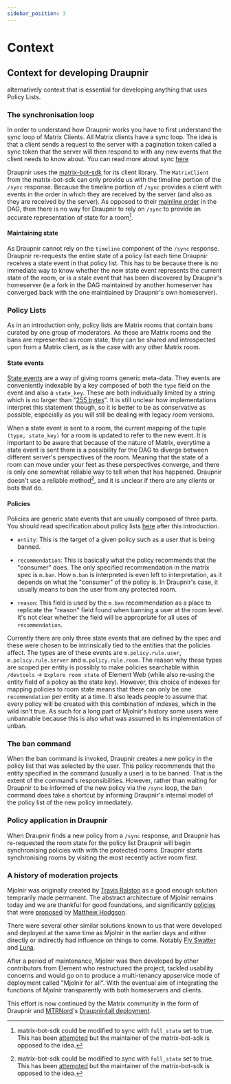 ```yaml
---
sidebar_position: 3
---
```


# Context

## Context for developing Draupnir

alternatively context that is essential for developing
anything that uses Policy Lists.

### The synchronisation loop

In order to understand how Draupnir works you have to first understand
the sync loop of Matrix Clients. All Matrix clients have a sync loop.
The idea is that a client sends a request to the server with a
pagination token called a sync token that the server will then
respond to with any new events that the client needs to know about.
You can read more about sync [here](https://spec.matrix.org/v1.9/client-server-api/#get_matrixclientv3sync)

Draupnir uses the
[matrix-bot-sdk](https://github.com/turt2live/matrix-bot-sdk)
for its client library. The `MatrixClient` from the matrix-bot-sdk can
only provide us with the timeline portion of the `/sync` response.
Because the timeline portion of `/sync` provides a client with events
in the order in which they are received by the server (and also
as they are received by the server). As opposed to their
[mainline order](https://spec.matrix.org/v1.6/rooms/v2/#definitions)
in the DAG, then there is no way for Draupnir to rely on `/sync` to
provide an accurate representation of state for a room[^full-state].

#### Maintaining state

As Draupnir cannot rely on the `timeline` component of the `/sync`
response. Draupnir re-requests the entire state of a policy list each
time Draupnir receives a state event in that policy list.
This has to be because there is no immediate way to know whether the
new state event represents the current state of the room, or is a
stale event that has been discovered by Draupnir's homeserver
(ie a fork in the DAG maintained by another homeserver has converged
back with the one maintiained by Draupnir's own homeserver).

### Policy Lists

As in an introduction only, policy lists are Matrix rooms that contain
bans curated by one group of moderators. As these are Matrix rooms
and the bans are represented as room state, they can be shared and
introspected upon from a Matrix client, as is the case with any other
Matrix room.

#### State events

[State events](https://spec.matrix.org/latest/client-server-api/#types-of-room-events)
are a way of giving rooms generic meta-data.
They events are conveniently indexable by a key composed of both the
`type` field on the event and also a `state_key`.
These are both individually limited by a string which is no larger
than "[255 bytes](https://spec.matrix.org/latest/client-server-api/#size-limits)".
It is still unclear how implementations interpret this statement
though, so it is better to be as conservative as possible, especially
as you will still be dealing with legacy room versions.

When a state event is sent to a room, the current mapping of the tuple
`(type, state_key)` for a room is updated to refer to the new event.
It is important to be aware that because of the nature of Matrix,
everytime a state event is sent there is a possibility
for the DAG to diverge between different server's perspectives of
the room. Meaning that the state of a room can move under your feet
as these perspectives converge,
and there is only one somewhat reliable way to tell when that has
happened. Draupnir doesn't use a reliable method[^full-state],
and it is unclear if there are any clients or bots that do.

#### Policies

Policies are generic state events that are usually composed of three
parts. You should read specification about policy lists
[here](https://spec.matrix.org/latest/client-server-api/#moderation-policy-lists)
after this introduction.

- `entity`: This is the target of a given policy such as a user that
  is being banned.

- `recommendation`: This is basically what the policy recommends that
  the "consumer" does. The only specified recommendation in the matrix
  spec is `m.ban`. How `m.ban` is interpreted is even left to
  interpretation, as it depends on what the "consumer" of the policy is.
  In Draupnir's case, it usually means to ban the user from any
  protected room.

- `reason`: This field is used by the `m.ban` recommendation as a
  place to replicate the "reason" field found when banning a user
  at the room level. It's not clear whether the field will be
  appropriate for all uses of `recommendation`.

Currently there are only three state events that are defined by the
spec and these were chosen to be intrinsically tied to the entities
that the policies affect. The types are of these events are
`m.policy.rule.user`, `m.policy.rule.server` and `m.policy.rule.room`.
The reason why these types are scoped per entity is possibly to make
policies searchable within `/devtools` -> `Explore room state`
of Element Web (while also re-using the entity field of a policy as
the state key).
However, this choice of indexes for mapping policies to room state
means that there can only be one `recommendation` per entity at a
time. It also leads people to assume that every policy will be created
with this combination of indexes, which in the wild isn't true.
As such for a long part of Mjolnir's history some users were
unbannable because this is also what was assumed in its implementation
of unban.

### The ban command

When the ban command is invoked, Draupnir creates a new policy in
the policy list that was selected by the user. This policy recommends
that the entity specified in the command (usually a user) is to be
banned. That is the extent of the command's responsibilities.
However, rather than waiting for Draupnir to be informed of the new
policy via the `/sync` loop, the ban command does take a shortcut
by informing Draupnir's internal model of the policy list of the new
policy immediately.

### Policy application in Draupnir

When Draupnir finds a new policy from a `/sync` response, and Draupnir
has re-requested the room state for the policy list Draupnir will
begin synchronising policies with with the protected rooms.
Draupnir starts synchronising rooms by visiting the most recently
active room first.

### A history of moderation projects

Mjolnir was originally created by
[Travis Ralston](https://github.com/turt2live) as a good enough
solution temprarily made permanent.
The abstract architecture of Mjolnir remains today and we are
thankful for good foundations, and significantly
[policies](https://spec.matrix.org/latest/client-server-api/#moderation-policy-lists)
that were
[proposed](https://github.com/matrix-org/matrix-spec-proposals/pull/2313)
by [Matthew Hodgson](https://github.com/ara4n).

There were several other similar solutions known to us that were
developed and deployed at the same time as Mjolnir in the earlier days
and either directly or indirectly had influence on things to come.
Notably [Fly Swatter](https://github.com/serra-allgood/matrix-fly-swatter)
and [Luna](https://gitlab.com/Gnuxie/luna).

After a period of maintenance, Mjolnir was then developed by other
contributors from Element who restructured the project, tackled
usability concerns and would go on to produce a multi-tenancy
appservice mode of deployment called "Mjolnir for all".
With the eventual aim of integrating the functions of Mjolnir
transparently with both homeservers and clients.

This effort is now continued by the Matrix community in the form
of Draupnir and [MTRNord](https://github.com/MTRNord)'s
[Draupnir4all deployment](https://docs.draupnir.midnightthoughts.space/).

[^full-state]:
    matrix-bot-sdk could be modified to sync with
    `full_state` set to true. This has been
    [attempted](https://github.com/turt2live/matrix-bot-sdk/pull/215)
    but the maintainer of the matrix-bot-sdk is opposed to the idea.
